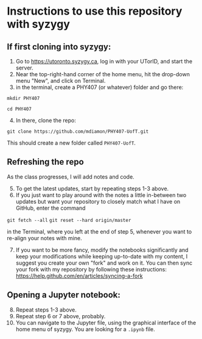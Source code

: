 # Instructions to use this repository with syzygy

## If first cloning into syzygy:

1. Go to https://utoronto.syzygy.ca, log in with your UTorID, and start the server.
2. Near the top-right-hand corner of the home menu, hit the drop-down menu "New", and click on Terminal.
3. in the terminal, create a PHY407 (or whatever) folder and go there:

  `mkdir PHY407`

  `cd PHY407`

4. In there, clone the repo:

  `git clone https://github.com/mdiamon/PHY407-UofT.git`

  This should create a new folder called `PHY407-UofT`.

## Refreshing the repo

As the class progresses, I will add notes and code.

5. To get the latest updates, start by repeating steps 1-3 above.
6. If you just want to play around with the notes a little in-between two updates but want your repository to closely match what I have on GitHub, enter the command 

  `git fetch --all`
  `git reset --hard origin/master`

  in the Terminal, where you left at the end of step 5, whenever you want to re-align your notes with mine.

7. If you want to be more fancy, modify the notebooks significantly and keep your modifications while keeping up-to-date with my content, I suggest you create your own "fork" and work on it. You can then sync your fork with my repository by following these instructions: https://help.github.com/en/articles/syncing-a-fork

## Opening a Jupyter notebook:

8. Repeat steps 1-3 above.
9. Repeat step 6 or 7 above, probably.
10. You can navigate to the Jupyter file, using the graphical interface of the home menu of syzygy. You are looking for a `.ipynb` file.
